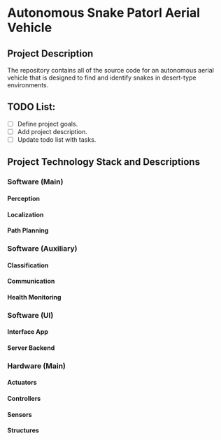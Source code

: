 # Autonomous Snake Patorl Aerial Vehicle

## Project Description

The repository contains all of the source code for an autonomous aerial vehicle that is designed to find and identify snakes in desert-type environments. 

## TODO List: 
- [ ] Define project goals.
- [ ] Add project description.
- [ ] Update todo list with tasks. 

## Project Technology Stack and Descriptions

### Software (Main)
#### Perception
#### Localization
#### Path Planning
### Software (Auxiliary)
#### Classification
#### Communication
#### Health Monitoring
### Software (UI)
#### Interface App
#### Server Backend
### Hardware (Main)
#### Actuators
#### Controllers
#### Sensors
#### Structures
